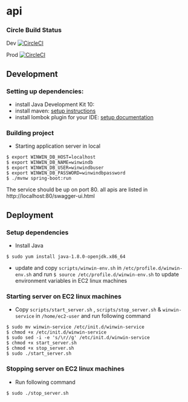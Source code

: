 # api

### Circle Build Status

Dev  [![CircleCI](https://circleci.com/gh/winwinwiki/api/tree/dev.svg?style=svg)](https://circleci.com/gh/winwinwiki/api/tree/dev)

Prod  [![CircleCI](https://circleci.com/gh/winwinwiki/api/tree/master.svg?style=svg)](https://circleci.com/gh/winwinwiki/api/tree/master)

## Development

### Setting up dependencies:

* install Java Development Kit 10:
* install maven: [setup instructions](https://maven.apache.org/install.html)
* install lombok plugin for your IDE: [setup documentation](https://projectlombok.org/setup/overview)

### Building project

* Starting application server in local

```
$ export WINWIN_DB_HOST=localhost
$ export WINWIN_DB_NAME=winwindb
$ export WINWIN_DB_USER=winwindbuser
$ export WINWIN_DB_PASSWORD=winwindbpassword
$ ./mvnw spring-boot:run
```

The service should be up on port 80. all apis are listed in http://localhost:80/swagger-ui.html

## Deployment

### Setup dependencies

* Install Java

``` $ sudo yum install java-1.8.0-openjdk.x86_64 ```

* update and copy ```scripts/winwin-env.sh``` in ```/etc/profile.d/winwin-env.sh``` and run ```$ source /etc/profile.d/winwin-env.sh``` to update environment variables in EC2 linux machines

### Starting server on EC2 linux machines

* Copy ```scripts/start_server.sh``` , ``` scripts/stop_server.sh ``` & ``` winwin-service ``` in ```/home/ec2-user``` and run following command
 

```
$ sudo mv winwin-service /etc/init.d/winwin-service
$ chmod +x /etc/init.d/winwin-service
$ sudo sed -i -e 's/\r//g' /etc/init.d/winwin-service
$ chmod +x start_server.sh
$ chmod +x stop_server.sh
$ sudo ./start_server.sh
```

### Stopping server on EC2 linux machines

* Run following command

```
$ sudo ./stop_server.sh
```
